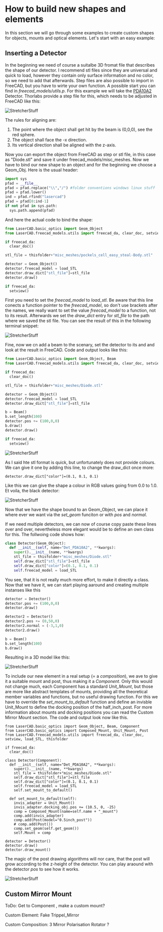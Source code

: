 # How to build new shapes and elements

In this section we will go through some examples to create custom shapes for
objects, mounts and optical elements. Let's start with an easy example:

## Inserting a Detector

In the beginning we need of course a suitalbe 3D fromat file that describes the
shape of our detector. I recommend stl files since they are universal and quick
to load, however they contain only surface information and no color, so we need
to add that afterwards. Step files are also possible to import in FreeCAD, but
you have to wirte your own function. A possible start you can find in
*freecad_models/utils.p*.
For this example we will take the [PDA10A2](https://www.thorlabs.com/thorproduct.cfm?partnumber=PDA10A2)
Detector. Thorlabs provide a step file for this, which needs to be adjusted in
FreeCAD like this:

<img src="images/How-to-new-Element/Step_Alignment.png" alt="StretcherStuff" title="" />

The rules for aligning are:
1. The point where the object shall get hit by the beam is (0,0,0), see the
red sphere.
2. The object shall face the -x direction.
3. Its vertical direction shall be aligned with the z-axis.

Now you can export the object from FreeCAD as step or stl file, in this case
as "Diode.stl" and save it under freecad_models/misc_meshes.
Now we have to bind our new shape to an object and for the beginning we choose
a Geom_Obj.
Here is the usual header:
```python
import sys
pfad = __file__
pfad = pfad.replace("\\","/") #folder conventions windows linux stuff
pfad = pfad.lower()
ind = pfad.rfind("lasercad")
pfad = pfad[0:ind-1]
if not pfad in sys.path:
  sys.path.append(pfad)
```
And here the actual code to bind the shape:
```python
from LaserCAD.basic_optics import Geom_Object
from LaserCAD.freecad_models.utils import freecad_da, clear_doc, setview, load_STL, thisfolder

if freecad_da:
  clear_doc()

stl_file = thisfolder+"misc_meshes/pockels_cell_easy_steal-Body.stl"

detector = Geom_Object()
detector.freecad_model = load_STL
detector.draw_dict["stl_file"]=stl_file
detector.draw()

if freecad_da:
  setview()
```
First you need to set the *freecad_model* to *load_stl*. Be aware that this line
conects a function pointer to the *freecad_model*, so don't use brackets after
the names, we really want to set the value *freecad_model* to a function, not to
its result. Afterwards we set the *draw_dict* entry for *stl_file* to the path
where we saved the stl file. You can see the result of this in the following
terminal snippet:

<img src="images/How-to-new-Element/Geom_obj_draw_dict_terminal.png" alt="StretcherStuff" title="" />

Fine, now we cn add a beam to the scenary, set the detector to its and and look
at the result in FreeCAD. Code and output looks like this:
```python
from LaserCAD.basic_optics import Geom_Object, Beam
from LaserCAD.freecad_models.utils import freecad_da, clear_doc, setview, load_STL, thisfolder

if freecad_da:
  clear_doc()

stl_file = thisfolder+"misc_meshes/Diode.stl"

detector = Geom_Object()
detector.freecad_model = load_STL
detector.draw_dict["stl_file"]=stl_file

b = Beam()
b.set_length(100)
detector.pos += (100,0,0)
b.draw()
detector.draw()

if freecad_da:
  setview()
```

<img src="images/How-to-new-Element/Geom_Obj_stl_with_beam.png" alt="StretcherStuff" title="" />

As I said hte stl format is quick, but unfortunately does not provide colours.
We can give it one by adding this line, to change the draw_dict once more:
```pyhon
detector.draw_dict["color"]=(0.1, 0.1, 0.1)
```
Like this we can give the shape a colour in RGB values going from 0.0 to 1.0.
Et voila, the black detector:

<img src="images/How-to-new-Element/Geom_Obj_stl_with_beam_BLACK.png" alt="StretcherStuff" title="" />

Now that we have the shape bound to an Geom_Object, we can place it where ever
we want via the *set_geom* funciton or with *pos* and *normal*.

If we need multiple detectors, we can now of course copy paste these lines over
and over, nevertheless more elegant would be to define an own class for this.
The follwoing code shows how:
```python
class Detector(Geom_Object):
  def __init__(self, name="Det_PDA10A2", **kwargs):
    super().__init__(name, **kwargs)
    stl_file = thisfolder+"misc_meshes/Diode.stl"
    self.draw_dict["stl_file"]=stl_file
    self.draw_dict["color"]=(0.1, 0.1, 0.1)
    self.freecad_model = load_STL
```
You see, that it is not really much more effort, to make it directly a class.
Now that we have it, we can start playing aaround and creating multiple instanses
like this
```python
detector = Detector()
detector.pos += (100,0,0)
detector.draw()

detector2 = Detector()
detector2.pos += (0,50,0)
detector2.normal = (-3,1,0)
detector2.draw()

b = Beam()
b.set_length(100)
b.draw()
```

Resulting in a 3D model like this:

<img src="images/How-to-new-Element/Geom_obj_2_instanses.png" alt="StretcherStuff" title="" />

To include our new element in a real setup (= a *composition*), we ave to give
it a suitable mount and post, thus making it a *Component*. Only this would not
change much, each Component has a standard *Unit_Mount*, but those are more like
abstract templates of mounts, providing all the theoretical member variables and
functions, but no useful drawing function. For this we have to override the
*set_mount_to_default* function and define an invisble Unit_Mount to define the
docking position of the half_inch_post. For more information about mounts and
docking positions you can read the Custom Mirror Mount section. The code and
output look now like this.
```pyhton
from LaserCAD.basic_optics import Geom_Object, Beam, Component
from LaserCAD.basic_optics import Composed_Mount, Unit_Mount, Post
from LaserCAD.freecad_models.utils import freecad_da, clear_doc, setview, load_STL, thisfolder

if freecad_da:
  clear_doc()

class Detector(Component):
  def __init__(self, name="Det_PDA10A2", **kwargs):
    super().__init__(name, **kwargs)
    stl_file = thisfolder+"misc_meshes/Diode.stl"
    self.draw_dict["stl_file"]=stl_file
    self.draw_dict["color"]=(0.1, 0.1, 0.1)
    self.freecad_model = load_STL
    self.set_mount_to_default()

  def set_mount_to_default(self):
    invis_adapter = Unit_Mount()
    invis_adapter.docking_obj.pos += (10.5, 0, -25)
    comp = Composed_Mount(name=self.name + "_mount")
    comp.add(invis_adapter)
    comp.add(Post(model="0.5inch_post"))
    # comp.add(Post())
    comp.set_geom(self.get_geom())
    self.Mount = comp

detector = Detector()
detector.draw()
detector.draw_mount()
```

The magic of the post drawing algorithms will nor care, that the post will grow
according to the z-height of the detector. You can play araound with the detector
*pos* to see how it works.

<img src="images/How-to-new-Element/Detector_with_post.png" alt="StretcherStuff" title="" />



## Custom Mirror Mount

ToDo:
Get to Component , make a custom mount?


Custom Element: Fake Trippel_Mirror

Custom Composition: 3 Mirror Polarisation Rotator ?

